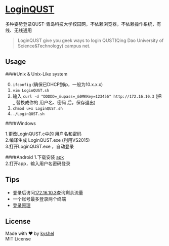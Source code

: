 # [LoginQUST](https://github.com/kyshel/LoginQUST)
多种姿势登录QUST-青岛科技大学校园网，不依赖浏览器，不依赖操作系统，有线、无线通用
>LoginQUST give you geek ways to login QUST(Qing Dao University of Science&Technology) campus net.

## Usage

####Unix & Unix-Like system

0. `ifconfig` (确保已DHCP到ip，一般为10.x.x.x)  
1.  `vim LoginQUST.sh`  
2.  输入 `curl -d "DDDDD=_&upass=_&0MKKey=123456" http://172.16.10.3` (把 _ 替换成你的 用户名、密码 后，保存退出)  
3.  `chmod u+x LoginQUST.sh`  
4.  `./LoginQUST.sh`   


####Windows

1.更改LoginQUST.c中的 用户名和密码  
2.编译生成 LoginQUST.exe  (利用VS2015)  
3.打开LoginQUST.exe ，自动登录  

####Android
1.下载安装 [apk](http://nic.qust.edu.cn/system/_content/download.jsp?urltype=news.DownloadAttachUrl&owner=967955788&wbfileid=253215)  
2.打开app，输入用户名密码登录

## Tips
- 登录后访问[172.16.10.3](http://172.16.10.3)查询剩余流量  
- 一个账号最多登录两个终端
- [登录原理](http://kyshel.github.io/LoginQUST/index.html?page=info)


## License
Made with ❤ by [kyshel](http://github.com/kyshel)  
MIT License
